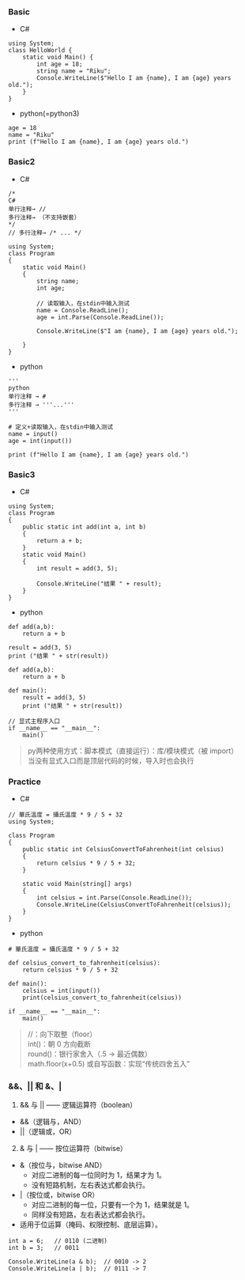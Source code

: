 ### Basic
+ C#
```
using System;
class HelloWorld {
    static void Main() {
        int age = 18;
        string name = "Riku";
        Console.WriteLine($"Hello I am {name}, I am {age} years old.");
    }
}
```        

+ python(=python3)
```
age = 18
name = "Riku"
print (f"Hello I am {name}, I am {age} years old.")
```

### Basic2
+ C#
```
/*
C#
单行注释→ //
多行注释→ （不支持嵌套）
*/
// 多行注释→ /* ... */
    
using System;
class Program 
{
    static void Main() 
    {
        string name;
        int age;
        
        // 读取输入，在stdin中输入测试
        name = Console.ReadLine();
        age = int.Parse(Console.ReadLine());
        
        Console.WriteLine($"I am {name}, I am {age} years old.");
        
    }
}
```

+ python
```
''' 
python
单行注释 → #
多行注释 → '''...'''
'''

# 定义+读取输入，在stdin中输入测试
name = input()
age = int(input())

print (f"Hello I am {name}, I am {age} years old.")
```

### Basic3
+ C#
```
using System;
class Program 
{
    public static int add(int a, int b)
    {
        return a + b;
    }
    static void Main() 
    {
        int result = add(3, 5);
        
        Console.WriteLine("结果 " + result);
    }
}
```
+ python
```
def add(a,b):
    return a + b

result = add(3, 5)
print ("结果 " + str(result))
```

```
def add(a,b):
    return a + b

def main():
    result = add(3, 5)
    print ("结果 " + str(result))

// 显式主程序入口
if __name__ == "__main__":
    main()
```
> py两种使用方式：脚本模式（直接运行）：库/模块模式（被 import）  
当没有显式入口而是顶层代码的时候，导入时也会执行

### Practice
+ C#
```
// 華氏溫度 = 攝氏溫度 * 9 / 5 + 32
using System;

class Program
{
    public static int CelsiusConvertToFahrenheit(int celsius)
    {
        return celsius * 9 / 5 + 32;
    }

    static void Main(string[] args)
    {
        int celsius = int.Parse(Console.ReadLine());
        Console.WriteLine(CelsiusConvertToFahrenheit(celsius));
    }
}

```
+ python  
```
# 華氏溫度 = 攝氏溫度 * 9 / 5 + 32

def celsius_convert_to_fahrenheit(celsius):
    return celsius * 9 / 5 + 32

def main():
    celsius = int(input())
    print(celsius_convert_to_fahrenheit(celsius))

if __name__ == "__main__":
    main()
```
> //：向下取整（floor）  
int()：朝 0 方向截断  
round()：银行家舍入（.5 → 最近偶数）  
math.floor(x+0.5) 或自写函数：实现“传统四舍五入”

### &&、|| 和 &、|
1. && 与 || —— 逻辑运算符（boolean）
+ &&（逻辑与，AND）
+ ||（逻辑或，OR）

2. & 与 | —— 按位运算符（bitwise）
+ &（按位与，bitwise AND）
    + 对应二进制的每一位同时为 1，结果才为 1。
    + 没有短路机制，左右表达式都会执行。
+ |（按位或，bitwise OR）
    + 对应二进制的每一位，只要有一个为 1，结果就是 1。
    + 同样没有短路，左右表达式都会执行。
+ 适用于位运算（掩码、权限控制、底层运算）。
```
int a = 6;   // 0110 (二进制)
int b = 3;   // 0011

Console.WriteLine(a & b);  // 0010 -> 2
Console.WriteLine(a | b);  // 0111 -> 7
```